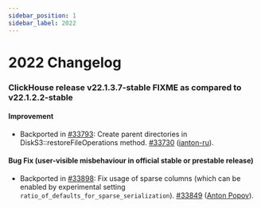 ```yaml
---
sidebar_position: 1
sidebar_label: 2022
---
```


# 2022 Changelog
### ClickHouse release v22.1.3.7-stable FIXME as compared to v22.1.2.2-stable

#### Improvement
* Backported in [#33793](https://github.com/ClickHouse/ClickHouse/issues/33793): Create parent directories in DiskS3::restoreFileOperations method. [#33730](https://github.com/ClickHouse/ClickHouse/pull/33730) ([ianton-ru](https://github.com/ianton-ru)).

#### Bug Fix (user-visible misbehaviour in official stable or prestable release)

* Backported in [#33898](https://github.com/ClickHouse/ClickHouse/issues/33898): Fix usage of sparse columns (which can be enabled by experimental setting `ratio_of_defaults_for_sparse_serialization`). [#33849](https://github.com/ClickHouse/ClickHouse/pull/33849) ([Anton Popov](https://github.com/CurtizJ)).

